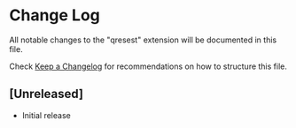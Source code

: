# Change Log

All notable changes to the "qresest" extension will be documented in this file.

Check [Keep a Changelog](http://keepachangelog.com/) for recommendations on how to structure this file.

## [Unreleased]

- Initial release